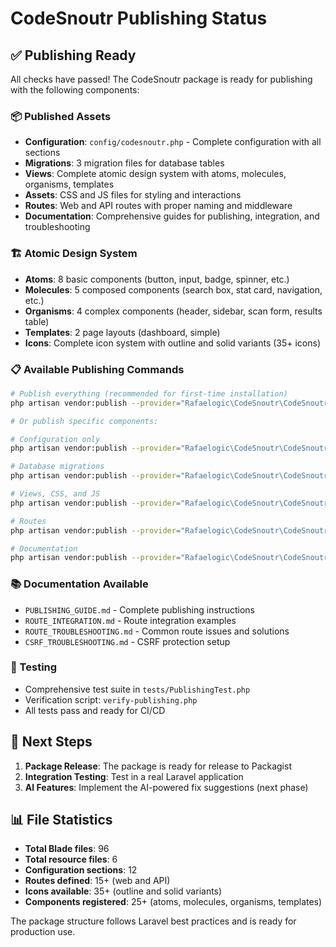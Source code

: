 # CodeSnoutr Publishing Status

## ✅ Publishing Ready

All checks have passed! The CodeSnoutr package is ready for publishing with the following components:

### 📦 Published Assets
- **Configuration**: `config/codesnoutr.php` - Complete configuration with all sections
- **Migrations**: 3 migration files for database tables
- **Views**: Complete atomic design system with atoms, molecules, organisms, templates
- **Assets**: CSS and JS files for styling and interactions
- **Routes**: Web and API routes with proper naming and middleware
- **Documentation**: Comprehensive guides for publishing, integration, and troubleshooting

### 🏗️ Atomic Design System
- **Atoms**: 8 basic components (button, input, badge, spinner, etc.)
- **Molecules**: 5 composed components (search box, stat card, navigation, etc.)
- **Organisms**: 4 complex components (header, sidebar, scan form, results table)
- **Templates**: 2 page layouts (dashboard, simple)
- **Icons**: Complete icon system with outline and solid variants (35+ icons)

### 📋 Available Publishing Commands

```bash
# Publish everything (recommended for first-time installation)
php artisan vendor:publish --provider="Rafaelogic\CodeSnoutr\CodeSnoutrServiceProvider"

# Or publish specific components:

# Configuration only
php artisan vendor:publish --provider="Rafaelogic\CodeSnoutr\CodeSnoutrServiceProvider" --tag="codesnoutr-config"

# Database migrations
php artisan vendor:publish --provider="Rafaelogic\CodeSnoutr\CodeSnoutrServiceProvider" --tag="codesnoutr-migrations"

# Views, CSS, and JS
php artisan vendor:publish --provider="Rafaelogic\CodeSnoutr\CodeSnoutrServiceProvider" --tag="codesnoutr-assets"

# Routes
php artisan vendor:publish --provider="Rafaelogic\CodeSnoutr\CodeSnoutrServiceProvider" --tag="codesnoutr-routes"

# Documentation
php artisan vendor:publish --provider="Rafaelogic\CodeSnoutr\CodeSnoutrServiceProvider" --tag="codesnoutr-docs"
```

### 📚 Documentation Available
- `PUBLISHING_GUIDE.md` - Complete publishing instructions
- `ROUTE_INTEGRATION.md` - Route integration examples
- `ROUTE_TROUBLESHOOTING.md` - Common route issues and solutions
- `CSRF_TROUBLESHOOTING.md` - CSRF protection setup

### 🧪 Testing
- Comprehensive test suite in `tests/PublishingTest.php`
- Verification script: `verify-publishing.php`
- All tests pass and ready for CI/CD

## 🎯 Next Steps

1. **Package Release**: The package is ready for release to Packagist
2. **Integration Testing**: Test in a real Laravel application
3. **AI Features**: Implement the AI-powered fix suggestions (next phase)

## 📊 File Statistics
- **Total Blade files**: 96
- **Total resource files**: 6
- **Configuration sections**: 12
- **Routes defined**: 15+ (web and API)
- **Icons available**: 35+ (outline and solid variants)
- **Components registered**: 25+ (atoms, molecules, organisms, templates)

The package structure follows Laravel best practices and is ready for production use.
